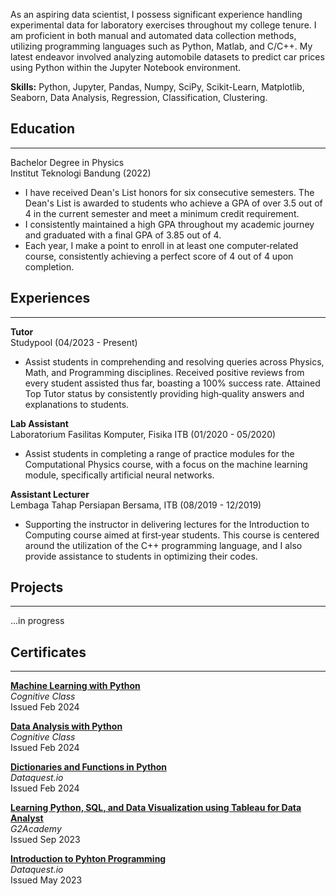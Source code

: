 As an aspiring data scientist, I possess significant experience handling experimental data for laboratory exercises throughout my college tenure. I am proficient in both manual and automated data collection methods, utilizing programming languages such as Python, Matlab, and C/C++. My latest endeavor involved analyzing automobile datasets to predict car prices using Python within the Jupyter Notebook environment.

**Skills:** Python, Jupyter, Pandas, Numpy, SciPy, Scikit-Learn, Matplotlib, Seaborn, Data Analysis, Regression, Classification, Clustering.

## Education
---
Bachelor Degree in Physics   
Institut Teknologi Bandung (2022)   
- I have received Dean's List honors for six consecutive semesters. The Dean's List is awarded to students who achieve a GPA
of over 3.5 out of 4 in the current semester and meet a minimum credit requirement.
- I consistently maintained a high GPA throughout my academic journey and graduated with a final GPA of 3.85 out of 4.
- Each year, I make a point to enroll in at least one computer‑related course, consistently achieving a perfect score of 4 out of 4 upon completion.

## Experiences
---
**Tutor**   
Studypool (04/2023 - Present)
- Assist students in comprehending and resolving queries across Physics, Math, and Programming disciplines. Received positive reviews from every student assisted thus far, boasting a 100% success rate. Attained Top Tutor status by consistently providing high‑quality answers and explanations to students.

**Lab Assistant**   
Laboratorium Fasilitas Komputer, Fisika ITB (01/2020 - 05/2020)
- Assist students in completing a range of practice modules for the Computational Physics course, with a focus on the
machine learning module, specifically artificial neural networks.

**Assistant Lecturer**   
Lembaga Tahap Persiapan Bersama, ITB (08/2019 - 12/2019)
- Supporting the instructor in delivering lectures for the Introduction to Computing course aimed at first‑year students. This course is centered around the utilization of the C++ programming language, and I also provide assistance to students in
optimizing their codes.

## Projects
---
...in progress

## Certificates
---
**[Machine Learning with Python](https://courses.cognitiveclass.ai/certificates/e77a4a173443420ebc6c94549e7a84c8)**   
*Cognitive Class*   
Issued Feb 2024

**[Data Analysis with Python](https://courses.cognitiveclass.ai/certificates/448f03939004432a95695f713617e2fd)**   
*Cognitive Class*   
Issued Feb 2024

**[Dictionaries and Functions in Python](https://app.dataquest.io/view_cert/N7LZ2KW3KL4HW463OBP0)**   
*Dataquest.io*   
Issued Feb 2024

**[Learning Python, SQL, and Data Visualization using Tableau for Data Analyst](https://g2labcms.s3-ap-southeast-1.amazonaws.com/certificates/1694513448421-certificate7393149720859009451.png)**   
*G2Academy*   
Issued Sep 2023

**[Introduction to Pyhton Programming](https://app.dataquest.io/view_cert/18QIWA9GHSYXZUZVF3I3)**   
*Dataquest.io*   
Issued May 2023
